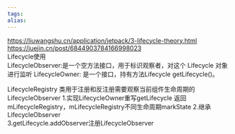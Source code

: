 ```yaml
---
tags: 
alias:
---
```

https://liuwangshu.cn/application/jetpack/3-lifecycle-theory.html https://juejin.cn/post/6844903784166998023  
Lifecycle使用  
LifecycleObserver:是一个空方法接口，用于标识观察者，对这个 Lifecycle 对象进行监听 LifecycleOwner: 是一个接口，持有方法Lifecycle getLifecycle()。

LifecycleRegistry 类用于注册和反注册需要观察当前组件生命周期的 LifecycleObserver 1.实现LifecycleOwner重写getLifecycle 返回mLifecycleRegistry，mLifecycleRegistry不同生命周期markState 2.继承LifecycleObserver  
3.getLifecycle.addObserver注册LifecycleObserver
